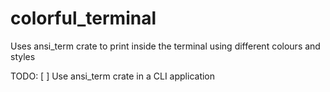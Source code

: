 # colorful_terminal
Uses ansi_term crate to print inside the terminal using different colours and styles

TODO:
[ ] Use ansi_term crate in a CLI application
